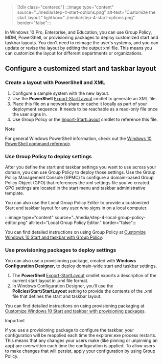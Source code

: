 > [!div class="centered"]
> :::image type="content" source="../media/step-4-start-options.png" alt-text="Customize the start layout." lightbox="../media/step-4-start-options.png" border="false":::


In Windows 10 Pro, Enterprise, and Education, you can use Group Policy, MDM, PowerShell, or provisioning packages to deploy customized start and taskbar layouts. You don't need to reimage the user's systems, and you can update or revise the layout by editing the output xml file. This means you can customize the layout for different departments or organizations.

## Configure a customized start and taskbar layout

### Create a layout with PowerShell and XML

1. Configure a sample system with the new layout.
2. Use the **PowerShell** [Export-StartLayout]( /powershell/module/startlayout/export-startlayout) cmdlet to generate an XML file.
3. Place this file on a network share or cache it locally as part of your deployment sequence. It needs to be reachable as a read-only file once the user signs in.
4. Use Group Policy or the [Import-StartLayout]( /powershell/module/startlayout/Import-StartLayout) cmdlet to reference this file.

> [!NOTE]
> For general Windows PowerShell information, check out the [Windows 10 PowerShell command reference](/powershell/windows/get-started).

### Use Group Policy to deploy settings

After you define the start and taskbar settings you want to use across your domain, you can use Group Policy to deploy those settings. Use the Group Policy Management Console (GPMC) to configure a domain-based Group Policy Object (GPO) that references the xml settings file you've created. GPO settings are located in the start menu and taskbar administrative template.

You can also use the Local Group Policy Editor to provide a customized Start and taskbar layout for any user who signs in on a local computer.

:::image type="content" source="../media/step-4-local-group-policy-editor.png" alt-text="Local Group Policy Editor." border="false":::

You can find detailed instructions on using Group Policy at [Customize Windows 10 Start and taskbar with Group Policy]( /windows/configuration/customize-windows-10-start-screens-by-using-group-policy).

### Use provisioning packages to deploy settings

You can also use a provisioning package, created with **Windows Configuration Designer,** to deploy domain-wide start and taskbar settings.

1. The **PowerShell** [Export-StartLayout]( /powershell/module/startlayout/export-startlayout) cmdlet exports a description of the current start layout in .xml file format.
2. In Windows Configuration Designer, you'll use the **Policies/Start/StartLayout** setting to provide the contents of the .xml file that defines the start and taskbar layout.

You can find detailed instructions on using provisioning packaging at [Customize Windows 10 Start and taskbar with provisioning packages]( /windows/configuration/customize-windows-10-start-screens-by-using-provisioning-packages-and-icd).

> [!IMPORTANT]
> If you use a provisioning package to configure the taskbar, your configuration will be reapplied each time the explorer.exe process restarts. This means that any changes your users make (like pinning or unpinning an app) are overwritten each time the configuration is applied. To allow users to make changes that will persist, apply your configuration by using Group Policy.
